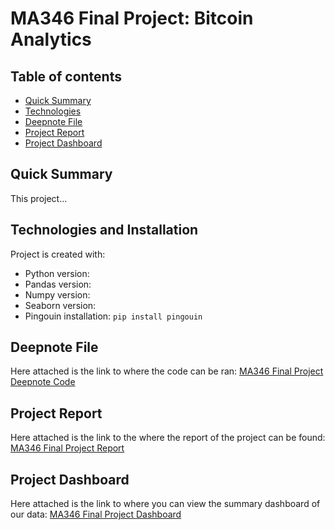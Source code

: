 # MA346 Final Project: Bitcoin Analytics

## Table of contents
* [Quick Summary](#quick-summary)
* [Technologies](#technologies-and-installation)
* [Deepnote File](#deepnote-file)
* [Project Report](#project-report)
* [Project Dashboard](#project-dashboard)

## Quick Summary
This project...
	
## Technologies and Installation
Project is created with:
* Python version: 
* Pandas version: 
* Numpy version: 
* Seaborn version:
* Pingouin installation: ```pip install pingouin```

## Deepnote File

Here attached is the link to where the code can be ran:
[MA346 Final Project Deepnote Code](https://www.google.com "Deepnote Coding File")

## Project Report

Here attached is the link to the where the report of the project can be found:
[MA346 Final Project Report](https://www.google.com "Project Report")

## Project Dashboard

Here attached is the link to where you can view the summary dashboard of our data:
[MA346 Final Project Dashboard](https://www.google.com "Project Dashboard")

